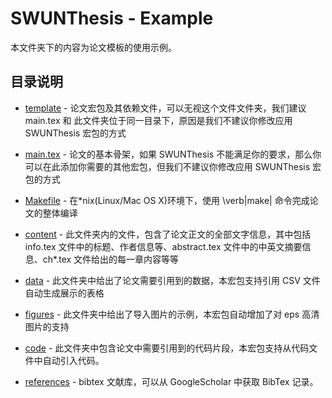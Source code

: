 # SWUNThesis - Example

本文件夹下的内容为论文模板的使用示例。

## 目录说明

* [template](./template) - 论文宏包及其依赖文件，可以无视这个文件文件夹，我们建议 main.tex 和 此文件夹位于同一目录下，原因是我们不建议你修改应用 SWUNThesis 宏包的方式
* [main.tex](./main.tex) - 论文的基本骨架，如果 SWUNThesis 不能满足你的要求，那么你可以在此添加你需要的其他宏包，但我们不建议你修改应用 SWUNThesis 宏包的方式
* [Makefile](Makefile) - 在*nix(Linux/Mac OS X)环境下，使用 \verb|make| 命令完成论文的整体编译

* [content](./content) - 此文件夹内的文件，包含了论文正文的全部文字信息，其中包括 info.tex 文件中的标题、作者信息等、abstract.tex 文件中的中英文摘要信息、ch*.tex 文件给出的每一章内容等等
* [data](./data) - 此文件夹中给出了论文需要引用到的数据，本宏包支持引用 CSV 文件自动生成展示的表格
* [figures](./figures) -  此文件夹中给出了导入图片的示例，本宏包自动增加了对 eps 高清图片的支持
* [code](./code) - 此文件夹中包含论文中需要引用到的代码片段，本宏包支持从代码文件中自动引入代码。
* [references](./references) - bibtex 文献库，可以从 GoogleScholar 中获取 BibTex 记录。
